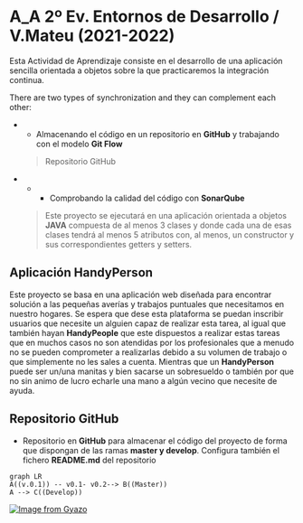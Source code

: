 # A_A  2º Ev. Entornos de Desarrollo /  V.Mateu (2021-2022)



Esta Actividad de Aprendizaje consiste en el desarrollo de una aplicación sencilla orientada a objetos sobre la que practicaremos la integración continua.

There are two types of synchronization and they can complement each other:

-   -   Almacenando el código en un repositorio en  **GitHub** y trabajando con el modelo  **Git Flow**
    
    > Repositorio GitHub 
    
-   -  -   Comprobando la calidad del código con **SonarQube**
    
    > Este proyecto se ejecutará en una aplicación orientada a objetos **JAVA** compuesta de al menos 3 clases y donde cada una de esas clases tendrá al menos 5 atributos con, al menos, un constructor y sus correspondientes getters y setters. 


## Aplicación  HandyPerson 

Este proyecto se basa en una aplicación web diseñada para encontrar solución a las pequeñas averías y trabajos puntuales que necesitamos en nuestro hogares. Se espera que dese esta plataforma se puedan inscribir usuarios que necesite un alguien capaz de realizar esta tarea, al igual que también hayan **HandyPeople** que este dispuestos a realizar estas tareas que en muchos casos no son atendidas por los profesionales que a menudo no se pueden comprometer a realizarlas debido a su volumen de trabajo o que simplemente no les sales a cuenta. Mientras que un **HandyPerson** puede ser un/una manitas y bien sacarse un sobresueldo o también por que no sin animo de lucro echarle una mano a algún vecino que necesite de ayuda.  
 

## Repositorio GitHub 

-   Repositorio en **GitHub** para almacenar el código del proyecto de forma que dispongan de las ramas **master y develop**. Configura también el fichero **README.md** del repositorio

```mermaid
graph LR
A((v.0.1)) -- v0.1- v0.2--> B((Master))
A --> C((Develop))

```


[![Image from Gyazo](https://i.gyazo.com/75726a73c11fbfcd420a56c8efb25a6c.gif)](https://gyazo.com/75726a73c11fbfcd420a56c8efb25a6c)







